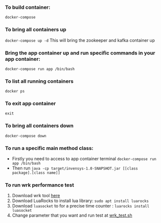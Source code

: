 ### To build container:

```docker-compose```

### To bring all containers up

```docker-compose up -d```
This will bring the zookeeper and kafka container up

### Bring the app container up and run specific commands in your app container:

```docker-compose run app /bin/bash```

### To list all running containers

```docker ps```

### To exit app container

```exit```

### To bring all containers down

```docker-compose down```

### To run a specific main method class:

- Firstly you need to access to app container terminal ```docker-compose run app /bin/bash```
- Then run ```java -cp target/invensys-1.0-SNAPSHOT.jar [[class package].[class name]]```

### To run wrk performance test

1. Download wrk tool [here](https://medium.com/@felipedutratine/intelligent-benchmark-with-wrk-163986c1587f)
2. Download LuaRocks to install lua library: ```sudo apt install luarocks```
3. Download ```luasocket``` to for a precise time counter : ```luarocks install luasocket```
4. Change parameter that you want and run test at [wrk_test.sh](src/main/java/other/performance_test/script/wrk_test.sh)